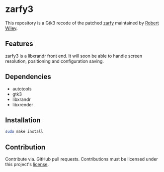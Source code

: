 # zarfy3

This repository is a Gtk3 recode of the patched [zarfy](https://github.com/rbtylee/zarfy) maintained by [Robert Wiley](https://github.com/rbtylee/).

## Features 

zarfy3 is a libxrandr front end. It will soon be able to handle screen resolution, positioning and configuration saving.

## Dependencies

- autotools
- gtk3
- libxrandr
- libxrender

## Installation

```bash
sudo make install
```

## Contribution

Contribute via. GitHub pull requests.
Contributions must be licensed under this project's [license](https://github.com/tim-tm/zarfy3/blob/main/LICENSE).
